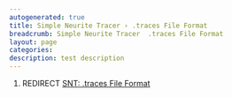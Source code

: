 ```yaml
---
autogenerated: true
title: Simple Neurite Tracer › .traces File Format
breadcrumb: Simple Neurite Tracer  .traces File Format
layout: page
categories: 
description: test description
---
```


1.  REDIRECT [SNT: .traces File Format](SNT__.traces_File_Format )
